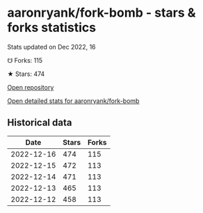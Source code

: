 # aaronryank/fork-bomb - stars & forks statistics

Stats updated on Dec 2022, 16

☋ Forks: 115

★ Stars: 474

[Open repository](https://github.com/aaronryank/fork-bomb)

[Open detailed stats for aaronryank/fork-bomb](https://reviewgithub.com/rep/aaronryank/fork-bomb)

## Historical data
| Date | Stars | Forks |
|------|-------|-------|
| 2022-12-16 | 474 | 115 | 
| 2022-12-15 | 472 | 113 | 
| 2022-12-14 | 471 | 113 | 
| 2022-12-13 | 465 | 113 | 
| 2022-12-12 | 458 | 113 | 

